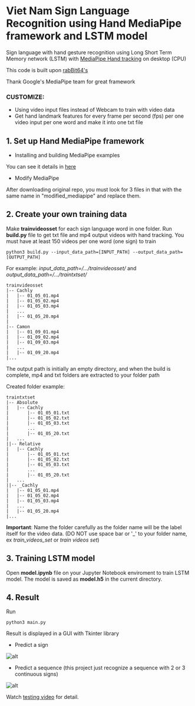 # Viet Nam Sign Language Recognition using Hand MediaPipe framework and LSTM model

Sign language with hand gesture recognition using Long Short Term Memory network (LSTM) with [MediaPipe Hand tracking](https://google.github.io/mediapipe/solutions/hands) on desktop (CPU)

This code is built upon [rabBit64's](https://github.com/rabBit64/Sign-language-recognition-with-RNN-and-Mediapipe)

Thank Google's MediaPipe team for great framework

### CUSTOMIZE:

- Using video input files instead of Webcam to train with video data
- Get hand landmark features for every frame per second (fps) per one video input per one word and make it into one txt file

## 1. Set up Hand MediaPipe framework

- Installing and building MediaPipe examples

You can see it details in [here](https://google.github.io/mediapipe/getting_started/getting_started.html)

- Modify MediaPipe

After downloading original repo, you must look for 3 files in that with the same name in "modified_mediapipe" and replace them.

## 2. Create your own training data

Make **trainvideosset** for each sign language word in one folder. Run **build.py** file to get txt file and mp4 output videos with hand tracking. You must have at least 150 videos per one word (one sign) to train

```
python3 build.py --input_data_path=[INPUT_PATH] --output_data_path=[OUTPUT_PATH]

```

For example: *input_data_path=/.../trainvideosset/*  and *output_data_path=/.../traintxtset/* 

```
trainvideosset
|-- Cachly
|	|-- 01_05_01.mp4
|	|-- 01_05_02.mp4
|	|-- 01_05_03.mp4
|	...
|	|-- 01_05_20.mp4
|
|-- Camon
|	|-- 01_09_01.mp4
|	|-- 01_09_02.mp4
|	|-- 01_09_03.mp4
|	...
|	|-- 01_09_20.mp4
|...
```

The output path is initially an empty directory, and when the build is complete, mp4 and txt folders are extracted to your folder path

Created folder example:

```
traintxtset
|-- Absolute
|	|-- Cachly
|		|-- 01_05_01.txt
|		|-- 01_05_02.txt
|		|-- 01_05_03.txt
|		...
|		|-- 01_05_20.txt
|	...
||-- Relative
|	|-- Cachly
|		|-- 01_05_01.txt
|		|-- 01_05_02.txt
|		|-- 01_05_03.txt
|		...
|		|-- 01_05_20.txt
|	...
||-- _Cachly
|	|-- 01_05_01.mp4
|	|-- 01_05_02.mp4
|	|-- 01_05_03.mp4
|	...
|	|-- 01_05_20.mp4
|...
```
**Important**: Name the folder carefully as the folder name will be the label itself for the video data. (DO NOT use space bar or '_' to your folder name, ex *train_videos_set* or *train videos set*)


## 3. Training LSTM model

Open **model.ipynb** file on your Jupyter Notebook enviroment to train LSTM model. The model is saved as **model.h5** in the current directory.

## 4. Result

Run 
```
python3 main.py
```

Result is displayed in a GUI with Tkinter library

- Predict a sign

![alt](https://user-images.githubusercontent.com/51918703/94219042-09f78f00-ff10-11ea-9ead-3f321f7cebdb.png)


- Predict a sequence (this project just recognize a sequence with 2 or 3 continuous signs) 

![alt](https://user-images.githubusercontent.com/51918703/94219168-6064cd80-ff10-11ea-97d2-8a9ff96c20d7.png)

Watch [testing video](https://www.youtube.com/watch?v=sGEKajiANH0) for detail.

